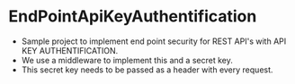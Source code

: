 # EndPointApiKeyAuthentification
- Sample project to implement end point security for REST API's with API KEY AUTHENTIFICATION.
- We use a middleware to implement this and a secret key. 
- This secret key needs to be passed as a header with every request.


